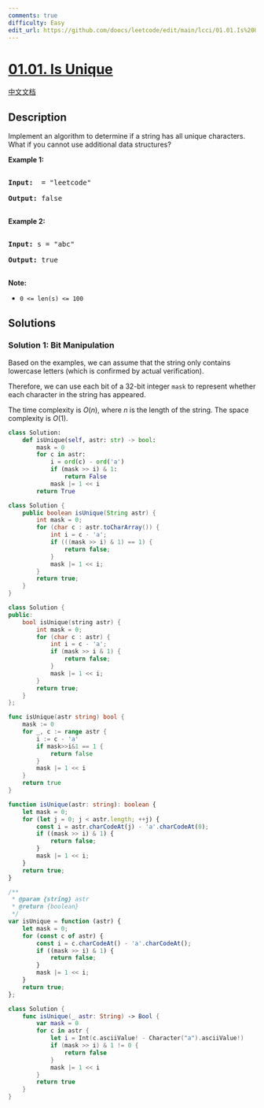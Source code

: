 ```yaml
---
comments: true
difficulty: Easy
edit_url: https://github.com/doocs/leetcode/edit/main/lcci/01.01.Is%20Unique/README_EN.md
---
```


# [01.01. Is Unique](https://leetcode.cn/problems/is-unique-lcci)

[中文文档](/lcci/01.01.Is%20Unique/README.md)

## Description

<p>Implement an algorithm to determine if a string has all unique characters. What if you cannot use additional data structures?</p>

<p><strong>Example 1:</strong></p>

<pre>

<strong>Input: </strong> = &quot;leetcode&quot;

<strong>Output: </strong>false

</pre>

<p><strong>Example 2:</strong></p>

<pre>

<strong>Input: </strong>s = &quot;abc&quot;

<strong>Output: </strong>true

</pre>

<p><strong>Note:</strong></p>

<ul>
	<li><code>0 &lt;= len(s) &lt;= 100 </code></li>
</ul>

## Solutions

### Solution 1: Bit Manipulation

Based on the examples, we can assume that the string only contains lowercase letters (which is confirmed by actual verification).

Therefore, we can use each bit of a $32$-bit integer `mask` to represent whether each character in the string has appeared.

The time complexity is $O(n)$, where $n$ is the length of the string. The space complexity is $O(1)$.

<!-- tabs:start -->

```python
class Solution:
    def isUnique(self, astr: str) -> bool:
        mask = 0
        for c in astr:
            i = ord(c) - ord('a')
            if (mask >> i) & 1:
                return False
            mask |= 1 << i
        return True
```

```java
class Solution {
    public boolean isUnique(String astr) {
        int mask = 0;
        for (char c : astr.toCharArray()) {
            int i = c - 'a';
            if (((mask >> i) & 1) == 1) {
                return false;
            }
            mask |= 1 << i;
        }
        return true;
    }
}
```

```cpp
class Solution {
public:
    bool isUnique(string astr) {
        int mask = 0;
        for (char c : astr) {
            int i = c - 'a';
            if (mask >> i & 1) {
                return false;
            }
            mask |= 1 << i;
        }
        return true;
    }
};
```

```go
func isUnique(astr string) bool {
	mask := 0
	for _, c := range astr {
		i := c - 'a'
		if mask>>i&1 == 1 {
			return false
		}
		mask |= 1 << i
	}
	return true
}
```

```ts
function isUnique(astr: string): boolean {
    let mask = 0;
    for (let j = 0; j < astr.length; ++j) {
        const i = astr.charCodeAt(j) - 'a'.charCodeAt(0);
        if ((mask >> i) & 1) {
            return false;
        }
        mask |= 1 << i;
    }
    return true;
}
```

```js
/**
 * @param {string} astr
 * @return {boolean}
 */
var isUnique = function (astr) {
    let mask = 0;
    for (const c of astr) {
        const i = c.charCodeAt() - 'a'.charCodeAt();
        if ((mask >> i) & 1) {
            return false;
        }
        mask |= 1 << i;
    }
    return true;
};
```

```swift
class Solution {
    func isUnique(_ astr: String) -> Bool {
        var mask = 0
        for c in astr {
            let i = Int(c.asciiValue! - Character("a").asciiValue!)
            if (mask >> i) & 1 != 0 {
                return false
            }
            mask |= 1 << i
        }
        return true
    }
}
```

<!-- tabs:end -->

<!-- end -->
